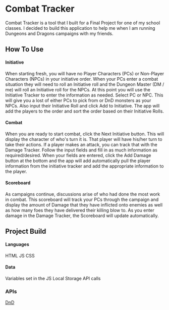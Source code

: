 # Combat Tracker

Combat Tracker is a tool that I built for a Final Project for one of my school classes. I decided to build this application to help me when I am running Dungeons and Dragons campaigns with my friends. 

## How To Use

#### Initiative
When starting fresh, you will have no Player Characters (PCs) or Non-Player Characters (NPCs) in your initiative order. When your PCs enter a combat situation they will need to roll an Initiative roll and the Dungeon Master (DM / me) will roll an Initiative roll for the NPCs. At this point you will use the Initiative Tracker to enter the information as needed. Select PC or NPC. This will give you a lost of either PCs to pick from or DnD monsters as your NPCs. Also input their Initiative Roll and click Add to Initiative. The app will add the players to the order and sort the order based on their Initiative Rolls. 

#### Combat
When you are ready to start combat, click the Next Initiative button. This will display the character of who's turn it is. That player will have his/her turn to take their actions. If a player makes an attack, you can track that with the Damage Tracker. Follow the input fields and fill in as much information as required/desired.  When your fields are entered, click the Add Damage button at the bottom and the app will add automatically pull the player information from the initiative tracker and add the appropriate information to the player. 

#### Scoreboard
As campaigns continue, discussions arise of who had done the most work in combat. This scoreboard will track your PCs through the campaign and display the amount of Damage that they have inflicted onto enemies as well as how many foes they have delivered their killing blow to. As you enter damage in the Damage Tracker, the Scoreboard will update automatically. 


## Project Build

#### Languages
HTML
JS
CSS

#### Data
Variables set in the JS
Local Storage
API calls


### APIs
[DnD](https://choosealicense.com/licenses/mit/)